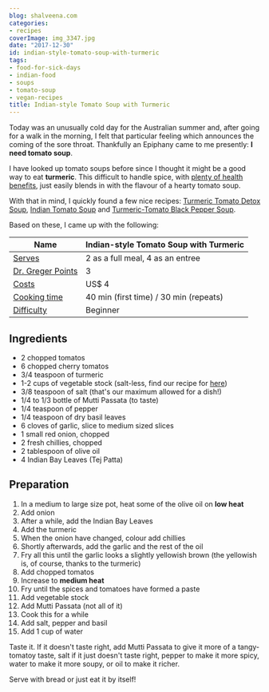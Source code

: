 ```yaml
---
blog: shalveena.com
categories:
- recipes
coverImage: img_3347.jpg
date: "2017-12-30"
id: indian-style-tomato-soup-with-turmeric
tags:
- food-for-sick-days
- indian-food
- soups
- tomato-soup
- vegan-recipes
title: Indian-style Tomato Soup with Turmeric
---
```


Today was an unusually cold day for the Australian summer and, after going for a walk in the morning, I felt that particular feeling which announces the coming of the sore throat. Thankfully an Epiphany came to me presently: **I need tomato soup**.

I have looked up tomato soups before since I thought it might be a good way to eat **turmeric**. This difficult to handle spice, with [plenty of health benefits](https://melaniesholistichealing.wordpress.com/2015/06/23/turmeric-a-spice-for-health/), just easily blends in with the flavour of a hearty tomato soup.

With that in mind, I quickly found a few nice recipes: [Turmeric Tomato Detox Soup](http://detoxdiy.com/turmeric-tomato-detox-soup), [Indian Tomato Soup](http://www.vegrecipesofindia.com/tomato-soup-recipe-restaurant-style/) and [Turmeric-Tomato Black Pepper Soup](http://www.healthy-holistic-living.com/turmeric-tomato-soup-recipe.html).

Based on these, I came up with the following:

| Name | Indian-style Tomato Soup with Turmeric |
| --- | --- |
| [Serves](http://shalveena.com/serving-sizes/) | 2 as a full meal, 4 as an entree |
| [Dr. Greger Points](http://shalveena.com/dr-greger-points/) | 3 |
| [Costs](http://shalveena.com/costs/) | US$ 4 |
| [Cooking time](http://shalveena.com/cooking-times/) | 40 min (first time) / 30 min (repeats) |
| [Difficulty](http://shalveena.com/difficulty-levels/) | Beginner |

## Ingredients

- 2 chopped tomatos
- 6 chopped cherry tomatos
- 3/4 teaspoon of turmeric
- 1-2 cups of vegetable stock (salt-less, find our recipe for [here](http://shalveena.com/2018/01/06/home-made-vegetable-stock/))
- 3/8 teaspoon of salt (that's our maximum allowed for a dish!)
- 1/4 to 1/3 bottle of Mutti Passata (to taste)
- 1/4 teaspoon of pepper
- 1/4 teaspoon of dry basil leaves
- 6 cloves of garlic, slice to medium sized slices
- 1 small red onion, chopped
- 2 fresh chillies, chopped
- 2 tablespoon of olive oil
- 4 Indian Bay Leaves (Tej Patta)

## Preparation

1. In a medium to large size pot, heat some of the olive oil on **low heat**
2. Add onion
3. After a while, add the Indian Bay Leaves
4. Add the turmeric
5. When the onion have changed, colour add chillies
6. Shortly afterwards, add the garlic and the rest of the oil
7. Fry all this until the garlic looks a slightly yellowish brown (the yellowish is, of course, thanks to the turmeric)
8. Add chopped tomatos
9. Increase to **medium heat**
10. Fry until the spices and tomatoes have formed a paste
11. Add vegetable stock
12. Add Mutti Passata (not all of it)
13. Cook this for a while
14. Add salt, pepper and basil
15. Add 1 cup of water

Taste it. If it doesn't taste right, add Mutti Passata to give it more of a tangy-tomatoy taste, salt if it just doesn't taste right, pepper to make it more spicy, water to make it more soupy, or oil to make it richer.

Serve with bread or just eat it by itself!
